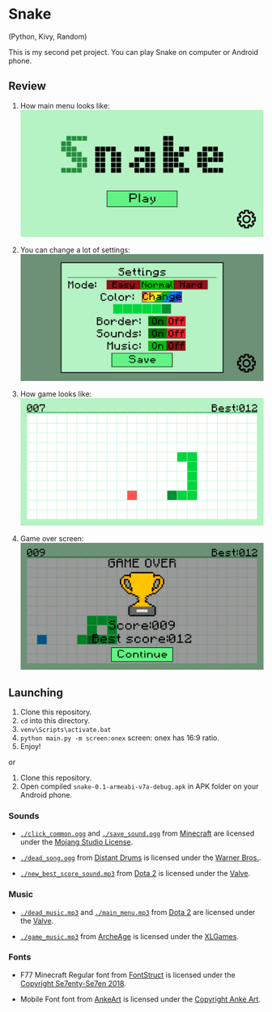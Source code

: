 # Snake
(Python, Kivy, Random)

This is my second pet project. You can play Snake on computer or Android phone.

## Review

1. How main menu looks like:
![Main menu image](./review/main_menu.png)

2. You can change a lot of settings:
![Settings screen](./review/settings_image.png)

3. How game looks like:
![Ingame screen](./review/ingame_screen.png)

4. Game over screen:
![Game over screen](./review/game_over_image.png)

## Launching

1. Clone this repository.
2. `cd` into this directory.
3. `venv\Scripts\activate.bat`
4. `python main.py -m screen:onex` screen: onex has 16:9 ratio.
5. Enjoy!

or 

1. Clone this repository.
2. Open compiled `snake-0.1-armeabi-v7a-debug.apk` in APK folder on your Android phone.

### Sounds

- [`./click_common.ogg`][click-common-dir] and [`./save_sound.ogg`][save-sound-dir] from [Minecraft][minecraft-url] are licensed under the [Mojang Studio License][mojang-license-url].

- [`./dead_song.ogg`][dead-song-dir] from [Distant Drums][distant-drums-url] is licensed under the [Warner Bros.][warner-bros-url].

- [`./new_best_score_sound.mp3`][new-best-sroce-dir] from [Dota 2][dota-url] is licensed under the [Valve][valve-url].

[click-common-dir]: ./click_common.ogg
[save-sound-dir]: ./save_sound.ogg
[minecraft-url]: https://www.minecraft.net/
[mojang-license-url]: https://www.mojang.com/

[dead-song-dir]: ./dead_song.ogg
[distant-drums-url]: https://en.wikipedia.org/wiki/Distant_Drums
[warner-bros-url]: https://www.warnerbros.com/

[new-best-sroce-dir]: ./new_best_score_sound.mp3
[dota-url]: https://www.dota2.com/play/
[valve-url]: https://www.valvesoftware.com/en/

### Music

- [`./dead_music.mp3`][dead-music-dir] and [`./main_menu.mp3`][main-menu-dir] from [Dota 2][dota-url] are licensed under the [Valve][valve-url].

- [`./game_music.mp3`][game-music-dir] from [ArcheAge][archeage-url] is licensed under the [XLGames][xlgames-url].

[dead-music-dir]: ./dead_music.mp3
[main-menu-dir]: ./main_menu.mp3
[dota-url]: https://www.dota2.com/play/
[valve-url]: https://www.valvesoftware.com/en/

[game-music-dir]: ./game_music.mp3
[archeage-url]: https://archeage.xlgames.com/
[xlgames-url]: https://www.xlgames.com/

### Fonts

- F77 Minecraft Regular font from [FontStruct][font-struct-url] is licensed under the [Copyright Se7enty-Se7en 2018][copy-seventy-url].

- Mobile Font font from [AnkeArt][anke-url] is licensed under the [Copyright Anke Art][copy-anke-url].

[font-struct-url]: https://fontstruct.com/
[copy-seventy-url]: https://fontstruct.com/search?q=F77+Minecraft+Regular

[anke-url]: https://www.anke-art.de/
[copy-anke-url]: https://www.anke-art.de/fonts/
